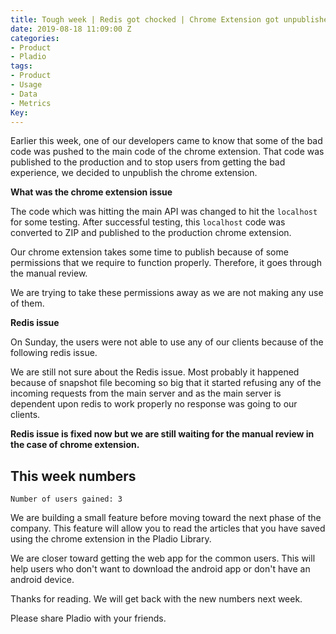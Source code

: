 ```yaml
---
title: Tough week | Redis got chocked | Chrome Extension got unpublished
date: 2019-08-18 11:09:00 Z
categories:
- Product
- Pladio
tags:
- Product
- Usage
- Data
- Metrics
Key: 
---
```


Earlier this week, one of our developers came to know that some of the bad code was pushed to the main code of the chrome extension. That code was published to the production and to stop users from getting the bad experience, we decided to unpublish the chrome extension.

**What was the chrome extension issue**

The code which was hitting the main API was changed to hit the `localhost` for some testing. After successful testing, this `localhost` code was converted to ZIP and published to the production chrome extension.

Our chrome extension takes some time to publish because of some permissions that we require to function properly. Therefore, it goes through the manual review.

We are trying to take these permissions away as we are not making any use of them.

**Redis issue**

On Sunday, the users were not able to use any of our clients because of the following redis issue.

We are still not sure about the Redis issue. Most probably it happened because of snapshot file becoming so big that it started refusing any of the incoming requests from the main server and as the main server is dependent upon redis to work properly no response was going to our clients.

**Redis issue is fixed now but we are still waiting for the manual review in the case of chrome extension.**

## This week numbers

`Number of users gained: 3`

We are building a small feature before moving toward the next phase of the company. This feature will allow you to read the articles that you have saved using the chrome extension in the Pladio Library.

We are closer toward getting the web app for the common users. This will help users who don't want to download the android app or don't have an android device.

Thanks for reading. We will get back with the new numbers next week.

Please share Pladio with your friends.